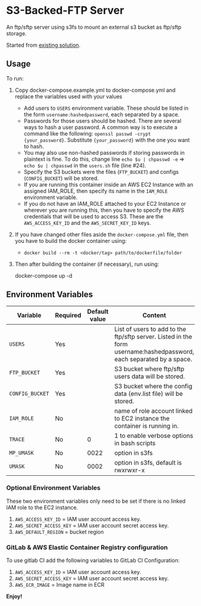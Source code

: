 # S3-Backed-FTP Server

An ftp/sftp server using s3fs to mount an external s3 bucket as ftp/sftp storage.

Started from [existing solution](http://cloudacademy.com/blog/s3-ftp-server/).

## Usage

To run:

1. Copy docker-compose.example.yml to docker-compose.yml and replace the variables used with your values
    - Add users to `USERS` environment variable. These should be listed in the form `username:hashedpassword`, each separated by a space.
     - Passwords for those users should be hashed. There are several ways to hash a user password. A common way is to execute a command like the following: `openssl passwd -crypt {your_password}`. Substitute `{your_password}` with the one you want to hash.
     - You may also use non-hashed passwords if storing passwords in plaintext is fine. To do this, change line ` echo $u | chpasswd -e ` => ` echo $u | chpasswd ` in the `users.sh` file (line #24).
    - Specify the S3 buckets were the files (`FTP_BUCKET`) and configs (`CONFIG_BUCKET`) will be stored.
    - If you are running this container inside an AWS EC2 Instance with an assigned IAM_ROLE, then specify its name in the `IAM_ROLE` environment variable.
    - If you do not have an IAM_ROLE attached to your EC2 Instance or wherever you are running this, then you have to specify the AWS credentials that will be used to access S3. These are the `AWS_ACCESS_KEY_ID` and the `AWS_SECRET_KEY_ID` keys.

2. If you have changed other files aside the `docker-compose.yml` file, then you have to build the docker container using:

    - `docker build --rm -t <docker/tag> path/to/dockerfile/folder`

3. Then after building the container (if necessary), run using:

    docker-compose up -d

   
## Environment Variables

| Variable | Required | Default value | Content
|----------|----------|---------------|----------
| `USERS`         | Yes |             | List of users to add to the ftp/sftp server. Listed in the form username:hashedpassword, each separated by a space.
| `FTP_BUCKET`    | Yes |             | S3 bucket where ftp/sftp users data will be stored.
| `CONFIG_BUCKET` | Yes |             | S3 bucket where the config data (env.list file) will be stored.
| `IAM_ROLE`      | No  |             |  name of role account linked to EC2 instance the container is running in.
| `TRACE`	  | No  | 0           | 1 to enable verbose options in bash scripts
| `MP_UMASK`      | No  | 0022        | option in s3fs
| `UMASK`         | No  | 0002        | option in s3fs, default is rwxrwxr-x

### Optional Environment Variables
These two environment variables only need to be set if there is no linked IAM role to the EC2 instance.

1. ` AWS_ACCESS_KEY_ID ` = IAM user account access key.
2. ` AWS_SECRET_ACCESS_KEY ` = IAM user account secret access key.
3. ` AWS_DEFAULT_REGION ` = bucket region


### GitLab & AWS Elastic Container Registry configuration

To use gitlab CI add the following variables to GitLab CI Configuration:

1. ` AWS_ACCESS_KEY_ID ` = IAM user account access key.
2. ` AWS_SECRET_ACCESS_KEY ` = IAM user account secret access key.
3. ` AWS_ECR_IMAGE ` = Image name in ECR


**Enjoy!**
